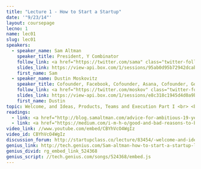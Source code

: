 ```yaml
---
title: "Lecture 1 - How to Start a Startup"
date: '"9/23/14"'
layout: coursepage
lecno: 1
name: lec01
slug: lec01
speakers:
  - speaker_name: Sam Altman
    speaker_title: President, Y Combinator
    follow_link: <a href="https://twitter.com/sama" class="twitter-follow-button" data-show-count="false" data-show-screen-name="true">Follow @sama</a>
    slides_link: https://view-api.box.com/1/sessions/95ab0d95b72942dcab9fe6e483b33d03/view
    first_name: Sam
  - speaker_name: Dustin Moskovitz
    speaker_title: Cofounder, Facebook, Cofounder, Asana, Cofounder, Good Ventures
    follow_link: <a href="https://twitter.com/moskov" class="twitter-follow-button" data-show-count="false" data-show-screen-name="true">Follow @moskov</a>
    slides_link: https://view-api.box.com/1/sessions/e8c318c1945d4d0a9b3ac3bab12f8558/view
    first_name: Dustin
topic: Welcome, and Ideas, Products, Teams and Execution Part I <br> <br> Why to Start a Startup
readings:
  - link: <a href="http://blog.samaltman.com/advice-for-ambitious-19-year-olds">Advice for Ambitious 19 year olds</a> by Sam Altman
  - link: <a href="https://medium.com/i-m-h-o/good-and-bad-reasons-to-become-an-entrepreneur-decf0766de8d">Good and Bad Reasons to Become an Entrepreneur</a> by Dustin Moskovitz
video_link: //www.youtube.com/embed/CBYhVcO4WgIz
video_id: CBYhVcO4WgIz
discussion_forum: http://startupclass.co/lecture/83454/-welcome-and-ideas-products-teams-and-execution-part-ibr
genius_link: http://tech.genius.com/Sam-altman-how-to-start-a-startup-lecture-1-annotated
genius_divid: rg_embed_link_524368
genius_script: //tech.genius.com/songs/524368/embed.js
---
```

